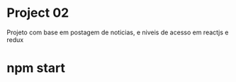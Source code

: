 # Project 02
Projeto com base em postagem de noticias, e niveis de acesso em reactjs e redux
# npm start